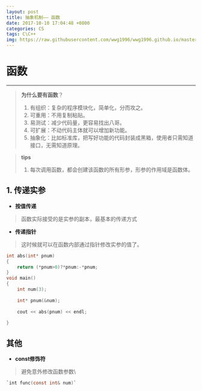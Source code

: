 ```yaml
---
layout: post
title: 抽象机制—— 函数
date: 2017-10-10 17:04:48 +0800
categories: CS
tags: C\C++
img: https://raw.githubusercontent.com/wwg1996/wwg1996.github.io/master/images/c.jpg
---
```


# 函数

---
> **为什么要有函数**？
> 1. 有组织：复杂的程序模块化，简单化，分而攻之。
> 2. 可重用：不用复制粘贴。
> 3. 易测试：减少代码量，更容易找出八哥。
> 4. 可扩展：不动代码主体就可以增加新功能。
> 5. 抽象化：比如标准库，把写好功能的代码封装成黑箱，使用者只需知道接口，无需知道原理。

> **tips**
> 1. 每次调用函数，都会创建该函数的所有形参，形参的作用域是函数体。

## 1. 传递实参
* **按值传递**
> 函数实际接受的是实参的副本，最基本的传递方式

* **传递指针**
> 这时候就可以在函数内部通过指针修改实参的值了。


```c
int abs(int* pnum)
{
    return (*pnum>0)?*pnum:-*pnum;
}
void main()
{
    int num(3);
    
    int* pnum(&num);
    
    cout << abs(pnum) << endl;
    
}
```
## 其他
* **const修饰符**
> 避免意外修改函数参数\
```c
`int func(const int& num)`
```
